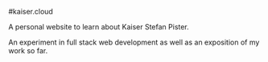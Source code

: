 #kaiser.cloud

A personal website to learn about Kaiser Stefan Pister.

An experiment in full stack web development as well as an exposition of my work so far.

